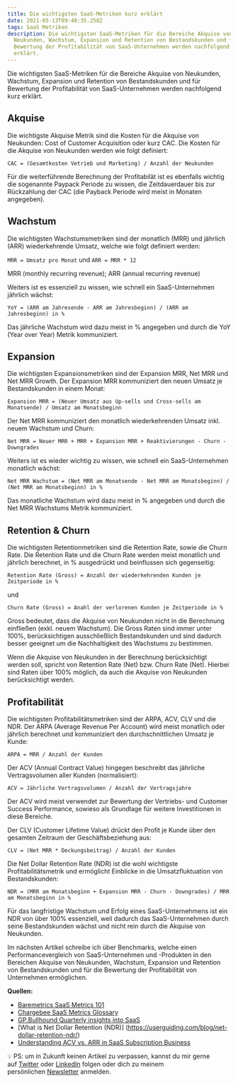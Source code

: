 ```yaml
---
title: Die wichtigsten SaaS-Metriken kurz erklärt
date: 2021-05-13T09:48:35.258Z
tags: SaaS Metriken
description: Die wichtigsten SaaS-Metriken für die Bereiche Akquise von
  Neukunden, Wachstum, Expansion und Retention von Bestandskunden und für
  Bewertung der Profitabilität von SaaS-Unternehmen werden nachfolgend kurz
  erklärt.
---
```

Die wichtigsten SaaS-Metriken für die Bereiche Akquise von Neukunden, Wachstum, Expansion und Retention von Bestandskunden und für Bewertung der Profitabilität von SaaS-Unternehmen werden nachfolgend kurz erklärt.

## Akquise

Die wichtigste Akquise Metrik sind die Kosten für die Akquise von Neukunden: Cost of Customer Acquisition oder kurz CAC. Die Kosten für die Akquise von Neukunden werden wie folgt definiert:

`CAC = (Gesamtkosten Vetrieb und Marketing) / Anzahl der Neukunden`

Für die weiterführende Berechnung der Profitabilät ist es ebenfalls wichtig die sogenannte Paypack Periode zu wissen, die Zeitdauerdauer bis zur Rückzahlung der CAC (die Payback Periode wird meist in Monaten angegeben).

## Wachstum

Die wichtigsten Wachstumsmetriken sind der monatlich (MRR) und jährlich (ARR) wiederkehrende Umsatz, welche wie folgt definiert werden:

`MRR = Umsatz pro Monat` und `ARR = MRR * 12` 

MRR (monthly recurring revenue); ARR (annual recurring revenue)

Weiters ist es essenziell zu wissen, wie schnell ein SaaS-Unternehmen jährlich wächst: 

`YoY = (ARR am Jahresende - ARR am Jahresbeginn) / (ARR am Jahresbeginn) in %`

Das jährliche Wachstum wird dazu meist in % angegeben und durch die YoY (Year over Year) Metrik kommuniziert.

## Expansion

Die wichtigsten Expansionsmetriken sind der Expansion MRR, Net MRR und Net MRR Growth. Der Expansion MRR kommuniziert den neuen Umsatz je Bestandskunden in einem Monat:

`Expansion MRR = (Neuer Umsatz aus Up-sells und Cross-sells am Monatsende) / Umsatz am Monatsbeginn`

Der Net MRR kommuniziert den monatlich wiederkehrenden Umsatz inkl. neuem Wachstum und Churn:

`Net MRR = Neuer MRR + MRR + Expansion MRR + Reaktivierungen - Churn - Downgrades`

Weiters ist es wieder wichtig zu wissen, wie schnell ein SaaS-Unternehmen monatlich wächst: 

`Net MRR Wachstum = (Net MRR am Monatsende - Net MRR am Monatsbeginn) / (Net MRR am Monatsbeginn) in %`

Das monatliche Wachstum wird dazu meist in % angegeben und durch die Net MRR Wachstums Metrik kommuniziert.

## Retention & Churn

Die wichtigsten Retentionmetriken sind die Retention Rate, sowie die Churn Rate. Die Retention Rate und die Churn Rate werden meist monatlich und jährlich berechnet, in % ausgedrückt und beinflussen sich gegenseitig:

`Retention Rate (Gross) = Anzahl der wiederkehrenden Kunden je Zeitperiode in %`

und

`Churn Rate (Gross) = Anahl der verlorenen Kunden je Zeitperiode in %` 

Gross bedeutet, dass die Akquise von Neukunden nicht in die Berechnung einfließen (exkl. neuem Wachstum). Die Gross Raten sind immer unter 100%, berücksichtigen ausschließlich Bestandskunden und sind dadurch besser geeignet um die Nachhaltigkeit des Wachstums zu bestimmen.

Wenn die Akquise von Neukunden in der Berechnung berücksichtigt werden soll, spricht von Retention Rate (Net) bzw. Churn Rate (Net). Hierbei sind Raten über 100% möglich, da auch die Akquise von Neukunden berücksichtigt werden.

## Profitabilität

Die wichtigsten Profitabilitätsmetriken sind der ARPA, ACV, CLV und die NDR. Der ARPA (Average Revenue Per Account) wird meist monatlich oder jährlich berechnet und kommuniziert den durchschnittlichen Umsatz je Kunde:

`ARPA = MRR / Anzahl der Kunden`

Der ACV (Annual Contract Value) hingegen beschreibt das jährliche Vertragsvolumen aller Kunden (normalisiert):

`ACV = Jährliche Vertragsvolumen / Anzahl der Vertragsjahre`

Der ACV wird meist verwendet zur Bewertung der Vertriebs- und Customer Success Performance, sowieso als Grundlage für weitere Investitionen in diese Bereiche.

Der CLV (Customer Lifetime Value) drückt den Profit je Kunde über den gesamten Zeitraum der Geschäftsbeziehung aus:

`CLV = (Net MRR * Deckungsbeitrag) / Anzahl der Kunden`

Die Net Dollar Retention Rate (NDR) ist die wohl wichtigste Profitabilitätsmetrik und ermöglicht Einblicke in die Umsatzfluktuation von Bestandskunden:

`NDR = (MRR am Monatsbeginn + Expansion MRR - Churn - Downgrades) / MRR am Monatsbeginn in %`

Für das langfristige Wachstum und Erfolg eines SaaS-Unternehmens ist ein NDR von über 100% essenziell, weil dadurch das SaaS-Unternehmen durch seine Bestandskunden wächst und nicht rein durch die Akquise von Neukunden.

Im nächsten Artikel schreibe ich über Benchmarks, welche einen Performancevergleich von SaaS-Unternehmen und -Produkten in den Bereichen Akquise von Neukunden, Wachstum, Expansion und Retention von Bestandskunden und für die Bewertung der Profitabilität von Unternehmen ermöglichen.

**Quellen:**

* [Baremetrics SaaS Metrics 101](https://baremetrics.com/category/metrics-101)
* [Chargebee SaaS Metrics Glossary](https://www.chargebee.com/resources/glossaries/#saas_metrics)
* [GP.Bullhound Quarterly insights into SaaS](https://www.gpbullhound.com/insights/global-software-market-perspectives-q3-2019/)
* [What is Net Dollar Retention (NDR)] (https://userguiding.com/blog/net-dollar-retention-ndr/)
* [Understanding ACV vs. ARR in SaaS Subscription Business](https://www.profitwell.com/recur/all/acv-vs-arr)

💡 PS: um in Zukunft keinen Artikel zu verpassen, kannst du mir gerne auf [Twitter](https://twitter.com/mariostnr) oder [LinkedIn](https://www.linkedin.com/in/mario-steiner) folgen oder dich zu meinem persönlichen [Newsletter](http://eepurl.com/heuGRP) anmelden.